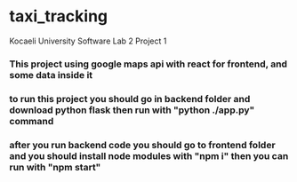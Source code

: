 # taxi_tracking
Kocaeli University Software Lab 2 Project 1


### This project using google maps api with react for frontend, and some data inside it 

### to run this project you should go in backend folder and download python flask then run with "python ./app.py" command

### after you run backend code you should go to frontend folder and you should install node modules with "npm i" then you can run with "npm start" 
